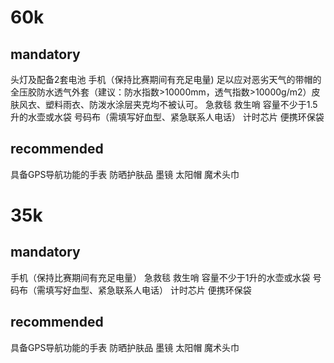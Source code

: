 # 60k
## mandatory
头灯及配备2套电池
手机（保持比赛期间有充足电量)
足以应对恶劣天气的带帽的全压胶防水透气外套（建议：防水指数>10000mm，透气指数>10000g/m2）皮肤风衣、塑料雨衣、防泼水涂层夹克均不被认可。
急救毯
救生哨
容量不少于1.5升的水壶或水袋
号码布（需填写好血型、紧急联系人电话）
计时芯片
便携环保袋

## recommended
具备GPS导航功能的手表
防晒护肤品
墨镜
太阳帽
魔术头巾

# 35k
## mandatory
手机（保持比赛期间有充足电量）
急救毯
救生哨
容量不少于1升的水壶或水袋
号码布（需填写好血型、紧急联系人电话）
计时芯片
便携环保袋

## recommended
具备GPS导航功能的手表
防晒护肤品
墨镜
太阳帽
魔术头巾
